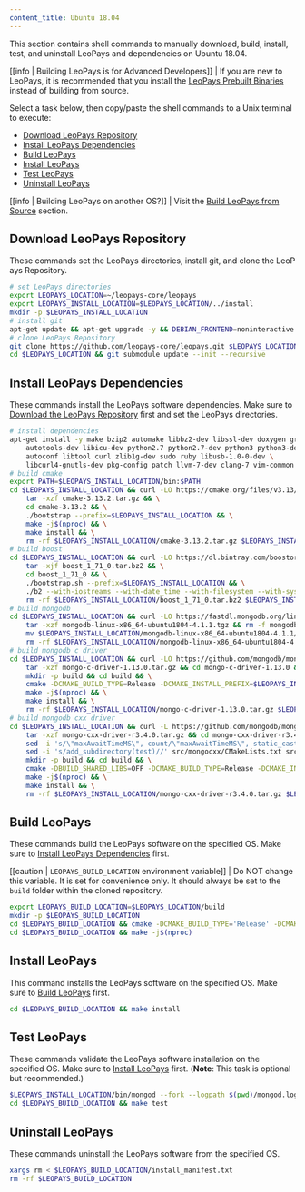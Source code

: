 ```yaml
---
content_title: Ubuntu 18.04
---
```


This section contains shell commands to manually download, build, install, test, and uninstall LeoPays and dependencies on Ubuntu 18.04.

[[info | Building LeoPays is for Advanced Developers]]
| If you are new to LeoPays, it is recommended that you install the [LeoPays Prebuilt Binaries](../../../00_install-prebuilt-binaries.md) instead of building from source.

Select a task below, then copy/paste the shell commands to a Unix terminal to execute:

* [Download LeoPays Repository](#download-leopays-repository)
* [Install LeoPays Dependencies](#install-leopays-dependencies)
* [Build LeoPays](#build-leopays)
* [Install LeoPays](#install-leopays)
* [Test LeoPays](#test-leopays)
* [Uninstall LeoPays](#uninstall-leopays)

[[info | Building LeoPays on another OS?]]
| Visit the [Build LeoPays from Source](../../index.md) section.

## Download LeoPays Repository
These commands set the LeoPays directories, install git, and clone the LeoPays Repository.
```sh
# set LeoPays directories
export LEOPAYS_LOCATION=~/leopays-core/leopays
export LEOPAYS_INSTALL_LOCATION=$LEOPAYS_LOCATION/../install
mkdir -p $LEOPAYS_INSTALL_LOCATION
# install git
apt-get update && apt-get upgrade -y && DEBIAN_FRONTEND=noninteractive apt-get install -y git
# clone LeoPays Repository
git clone https://github.com/leopays-core/leopays.git $LEOPAYS_LOCATION
cd $LEOPAYS_LOCATION && git submodule update --init --recursive
```

## Install LeoPays Dependencies
These commands install the LeoPays software dependencies. Make sure to [Download the LeoPays Repository](#download-leopays-repository) first and set the LeoPays directories.
```sh
# install dependencies
apt-get install -y make bzip2 automake libbz2-dev libssl-dev doxygen graphviz libgmp3-dev \
    autotools-dev libicu-dev python2.7 python2.7-dev python3 python3-dev \
    autoconf libtool curl zlib1g-dev sudo ruby libusb-1.0-0-dev \
    libcurl4-gnutls-dev pkg-config patch llvm-7-dev clang-7 vim-common jq
# build cmake
export PATH=$LEOPAYS_INSTALL_LOCATION/bin:$PATH
cd $LEOPAYS_INSTALL_LOCATION && curl -LO https://cmake.org/files/v3.13/cmake-3.13.2.tar.gz && \
    tar -xzf cmake-3.13.2.tar.gz && \
    cd cmake-3.13.2 && \
    ./bootstrap --prefix=$LEOPAYS_INSTALL_LOCATION && \
    make -j$(nproc) && \
    make install && \
    rm -rf $LEOPAYS_INSTALL_LOCATION/cmake-3.13.2.tar.gz $LEOPAYS_INSTALL_LOCATION/cmake-3.13.2
# build boost
cd $LEOPAYS_INSTALL_LOCATION && curl -LO https://dl.bintray.com/boostorg/release/1.71.0/source/boost_1_71_0.tar.bz2 && \
    tar -xjf boost_1_71_0.tar.bz2 && \
    cd boost_1_71_0 && \
    ./bootstrap.sh --prefix=$LEOPAYS_INSTALL_LOCATION && \
    ./b2 --with-iostreams --with-date_time --with-filesystem --with-system --with-program_options --with-chrono --with-test -q -j$(nproc) install && \
    rm -rf $LEOPAYS_INSTALL_LOCATION/boost_1_71_0.tar.bz2 $LEOPAYS_INSTALL_LOCATION/boost_1_71_0
# build mongodb
cd $LEOPAYS_INSTALL_LOCATION && curl -LO https://fastdl.mongodb.org/linux/mongodb-linux-x86_64-ubuntu1804-4.1.1.tgz && \
    tar -xzf mongodb-linux-x86_64-ubuntu1804-4.1.1.tgz && rm -f mongodb-linux-x86_64-ubuntu1804-4.1.1.tgz && \
    mv $LEOPAYS_INSTALL_LOCATION/mongodb-linux-x86_64-ubuntu1804-4.1.1/bin/* $LEOPAYS_INSTALL_LOCATION/bin/ && \
    rm -rf $LEOPAYS_INSTALL_LOCATION/mongodb-linux-x86_64-ubuntu1804-4.1.1
# build mongodb c driver
cd $LEOPAYS_INSTALL_LOCATION && curl -LO https://github.com/mongodb/mongo-c-driver/releases/download/1.13.0/mongo-c-driver-1.13.0.tar.gz && \
    tar -xzf mongo-c-driver-1.13.0.tar.gz && cd mongo-c-driver-1.13.0 && \
    mkdir -p build && cd build && \
    cmake -DCMAKE_BUILD_TYPE=Release -DCMAKE_INSTALL_PREFIX=$LEOPAYS_INSTALL_LOCATION -DENABLE_BSON=ON -DENABLE_SSL=OPENSSL -DENABLE_AUTOMATIC_INIT_AND_CLEANUP=OFF -DENABLE_STATIC=ON -DENABLE_ICU=OFF -DENABLE_SNAPPY=OFF .. && \
    make -j$(nproc) && \
    make install && \
    rm -rf $LEOPAYS_INSTALL_LOCATION/mongo-c-driver-1.13.0.tar.gz $LEOPAYS_INSTALL_LOCATION/mongo-c-driver-1.13.0
# build mongodb cxx driver
cd $LEOPAYS_INSTALL_LOCATION && curl -L https://github.com/mongodb/mongo-cxx-driver/archive/r3.4.0.tar.gz -o mongo-cxx-driver-r3.4.0.tar.gz && \
    tar -xzf mongo-cxx-driver-r3.4.0.tar.gz && cd mongo-cxx-driver-r3.4.0 && \
    sed -i 's/\"maxAwaitTimeMS\", count/\"maxAwaitTimeMS\", static_cast<int64_t>(count)/' src/mongocxx/options/change_stream.cpp && \
    sed -i 's/add_subdirectory(test)//' src/mongocxx/CMakeLists.txt src/bsoncxx/CMakeLists.txt && \
    mkdir -p build && cd build && \
    cmake -DBUILD_SHARED_LIBS=OFF -DCMAKE_BUILD_TYPE=Release -DCMAKE_INSTALL_PREFIX=$LEOPAYS_INSTALL_LOCATION .. && \
    make -j$(nproc) && \
    make install && \
    rm -rf $LEOPAYS_INSTALL_LOCATION/mongo-cxx-driver-r3.4.0.tar.gz $LEOPAYS_INSTALL_LOCATION/mongo-cxx-driver-r3.4.0
```

## Build LeoPays
These commands build the LeoPays software on the specified OS. Make sure to [Install LeoPays Dependencies](#install-leopays-dependencies) first.

[[caution | `LEOPAYS_BUILD_LOCATION` environment variable]]
| Do NOT change this variable. It is set for convenience only. It should always be set to the `build` folder within the cloned repository.

```sh
export LEOPAYS_BUILD_LOCATION=$LEOPAYS_LOCATION/build
mkdir -p $LEOPAYS_BUILD_LOCATION
cd $LEOPAYS_BUILD_LOCATION && cmake -DCMAKE_BUILD_TYPE='Release' -DCMAKE_CXX_COMPILER='clang++-7' -DCMAKE_C_COMPILER='clang-7' -DLLVM_DIR='/usr/lib/llvm-7/lib/cmake/llvm' -DCMAKE_INSTALL_PREFIX=$LEOPAYS_INSTALL_LOCATION -DBUILD_MONGO_DB_PLUGIN=true $LEOPAYS_LOCATION
cd $LEOPAYS_BUILD_LOCATION && make -j$(nproc)
```

## Install LeoPays
This command installs the LeoPays software on the specified OS. Make sure to [Build LeoPays](#build-leopays) first.
```sh
cd $LEOPAYS_BUILD_LOCATION && make install
```

## Test LeoPays
These commands validate the LeoPays software installation on the specified OS. Make sure to [Install LeoPays](#install-leopays) first. (**Note**: This task is optional but recommended.)
```sh
$LEOPAYS_INSTALL_LOCATION/bin/mongod --fork --logpath $(pwd)/mongod.log --dbpath $(pwd)/mongodata
cd $LEOPAYS_BUILD_LOCATION && make test
```

## Uninstall LeoPays
These commands uninstall the LeoPays software from the specified OS.
```sh
xargs rm < $LEOPAYS_BUILD_LOCATION/install_manifest.txt
rm -rf $LEOPAYS_BUILD_LOCATION
```
